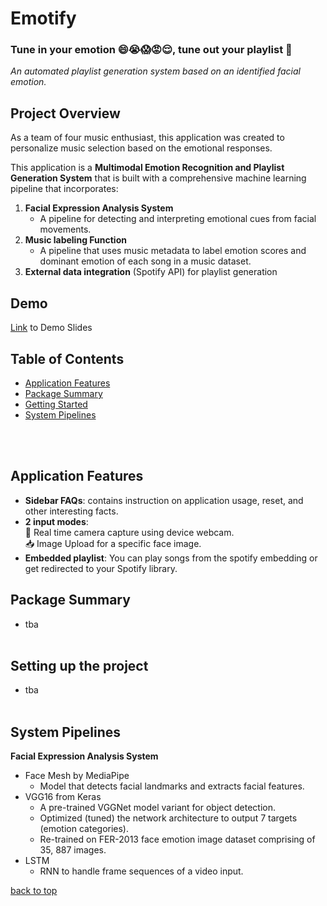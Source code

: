 # Emotify
### Tune in your emotion 😄😭😱😡😌, tune out your playlist 📀
*An automated playlist generation system based on an identified facial emotion.*

## Project Overview
As a team of four music enthusiast, this application was created to personalize music selection based on the emotional responses.<br/>


This application is a **Multimodal Emotion Recognition and Playlist Generation System** that is built with a comprehensive machine learning pipeline that incorporates:
   1. **Facial Expression Analysis System** 
        - A pipeline for detecting and interpreting emotional cues from facial movements. 
   2. **Music labeling Function** 
        - A pipeline that uses music metadata to label emotion scores and dominant emotion of each song in a music dataset.
   3. **External data integration** (Spotify API) for playlist generation

## Demo 

[Link](https://www.canva.com/design/DAF-UIQAC9E/2Arrd_L3-KkWw7DI3VfYWg/view?utm_content=DAF-UIQAC9E&utm_campaign=share_your_design&utm_medium=link&utm_source=shareyourdesignpanel) to Demo Slides

## Table of Contents
- [Application Features](#application-features)
- [Package Summary](#package-summary)
- [Getting Started](#setting-up-the-project)
- [System Pipelines](#system-pipelines)
  
<br/><br/>
## Application Features
  - **Sidebar FAQs**: contains instruction on application usage, reset, and other interesting facts.
  - **2 input modes**: <br/>
    📸 Real time camera capture using device webcam. <br/>
    📥 Image Upload for a specific face image.
  - **Embedded playlist**: You can play songs from the spotify embedding or get redirected to your Spotify library.

## Package Summary
- tba
<br/><br/>  
## Setting up the project
- tba
<br/><br/>  
## System Pipelines
**Facial Expression Analysis System** 
- Face Mesh by MediaPipe
     - Model that detects facial landmarks and extracts facial features.
- VGG16 from Keras
     - A pre-trained VGGNet model variant for object detection.
     - Optimized (tuned) the network architecture to output 7 targets (emotion categories).
     - Re-trained on FER-2013 face emotion image dataset comprising of 35, 887 images.
- LSTM
     - RNN to handle frame sequences of a video input.

[back to top](#emotify)
